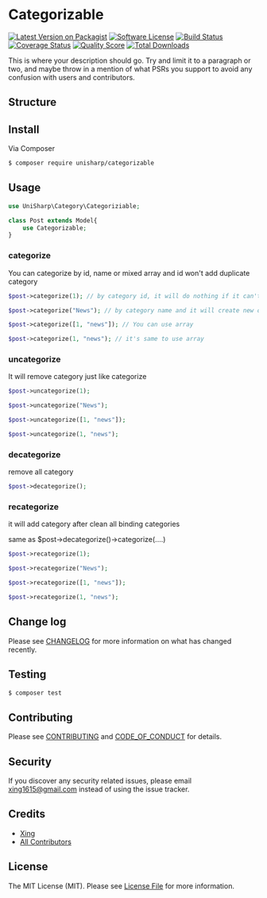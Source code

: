 # Categorizable 

[![Latest Version on Packagist][ico-version]][link-packagist]
[![Software License][ico-license]](LICENSE.md)
[![Build Status][ico-travis]][link-travis]
[![Coverage Status][ico-scrutinizer]][link-scrutinizer]
[![Quality Score][ico-code-quality]][link-code-quality]
[![Total Downloads][ico-downloads]][link-downloads]

This is where your description should go. Try and limit it to a paragraph or two, and maybe throw in a mention of what
PSRs you support to avoid any confusion with users and contributors.

## Structure


## Install

Via Composer

``` bash
$ composer require unisharp/categorizable
```

## Usage

``` php
use UniSharp\Category\Categoriziable;

class Post extends Model{
    use Categorizable;
}
```

### categorize

You can categorize by id, name or mixed array and id won't add duplicate category

``` php
$post->categorize(1); // by category id, it will do nothing if it can't find this category

$post->categorize("News"); // by category name and it will create new one if it can't find category

$post->categorize([1, "news"]); // You can use array

$post->categorize(1, "news"); // it's same to use array

```

### uncategorize

It will remove category just like categorize

``` php
$post->uncategorize(1);

$post->uncategorize("News");

$post->uncategorize([1, "news"]);

$post->uncategorize(1, "news");

```

### decategorize

remove all category

```php
$post->decategorize();

```

### recategorize

it will add category after clean all binding categories

same as $post->decategorize()->categorize(....)

```php
$post->recategorize(1);

$post->recategorize("News");

$post->recategorize([1, "news"]);

$post->recategorize(1, "news");

```


## Change log

Please see [CHANGELOG](CHANGELOG.md) for more information on what has changed recently.

## Testing

``` bash
$ composer test
```

## Contributing

Please see [CONTRIBUTING](CONTRIBUTING.md) and [CODE_OF_CONDUCT](CODE_OF_CONDUCT.md) for details.

## Security

If you discover any security related issues, please email xing1615@gmail.com instead of using the issue tracker.

## Credits

- [Xing][link-author]
- [All Contributors][link-contributors]

## License

The MIT License (MIT). Please see [License File](LICENSE.md) for more information.

[ico-version]: https://img.shields.io/packagist/v/UniSharp/category.svg?style=flat-square
[ico-license]: https://img.shields.io/badge/license-MIT-brightgreen.svg?style=flat-square
[ico-travis]: https://img.shields.io/travis/UniSharp/category/master.svg?style=flat-square
[ico-scrutinizer]: https://img.shields.io/scrutinizer/coverage/g/UniSharp/category.svg?style=flat-square
[ico-code-quality]: https://img.shields.io/scrutinizer/g/UniSharp/category.svg?style=flat-square
[ico-downloads]: https://img.shields.io/packagist/dt/UniSharp/category.svg?style=flat-square

[link-packagist]: https://packagist.org/packages/UniSharp/category
[link-travis]: https://travis-ci.org/UniSharp/category
[link-scrutinizer]: https://scrutinizer-ci.com/g/UniSharp/category/code-structure
[link-code-quality]: https://scrutinizer-ci.com/g/UniSharp/category
[link-downloads]: https://packagist.org/packages/UniSharp/category
[link-author]: https://github.com/Nehemis1615
[link-contributors]: ../../contributors
